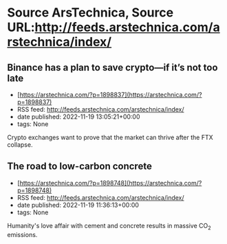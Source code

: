 # Source ArsTechnica, Source URL:http://feeds.arstechnica.com/arstechnica/index/

## Binance has a plan to save crypto—if it’s not too late
 - [https://arstechnica.com/?p=1898837](https://arstechnica.com/?p=1898837)
 - RSS feed: http://feeds.arstechnica.com/arstechnica/index/
 - date published: 2022-11-19 13:05:21+00:00
 - tags: None

Crypto exchanges want to prove that the market can thrive after the FTX collapse.

## The road to low-carbon concrete
 - [https://arstechnica.com/?p=1898748](https://arstechnica.com/?p=1898748)
 - RSS feed: http://feeds.arstechnica.com/arstechnica/index/
 - date published: 2022-11-19 11:36:13+00:00
 - tags: None

Humanity's love affair with cement and concrete results in massive CO<sub>2</sub> emissions.
